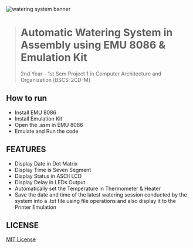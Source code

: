 ![watering system banner](https://user-images.githubusercontent.com/101156843/235097273-10f4aa9e-5f7b-4454-8429-3e5ab2a00018.png)

> # **Automatic Watering System in Assembly using EMU 8086 & Emulation Kit**
> 2nd Year - 1st Sem Project 1 in Computer Architecture and Organization [BSCS-2CD-M]

## How to run
- Install EMU 8086
- Install Emulation Kit
- Open the .asm in EMU 8086
- Emulate and Run the code

## FEATURES
- Display Date in Dot Matrix
- Display Time is Seven Segment
- Display Status in ASCII LCD
- Display Delay in LEDs Output
- Automatically set the Temperature in Thermometer & Heater
- Save the date and time of the latest watering session conducted by the system into a .txt file using
file operations and also display it to the Printer Emulation

## LICENSE
[MIT License](LISENCE)
